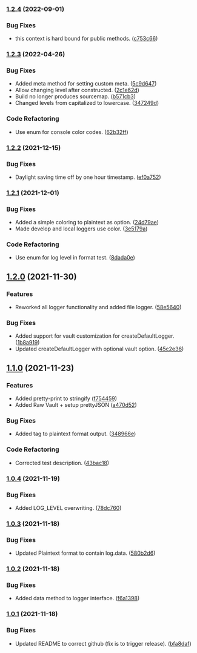 ### [1.2.4](https://github.com/tv2/mediatech-logger/compare/v1.2.3...v1.2.4) (2022-09-01)


### Bug Fixes

* this context is hard bound for public methods. ([c753c66](https://github.com/tv2/mediatech-logger/commit/c753c6644e4357596974734e3c6088e0c4f0f2bb))


### [1.2.3](https://github.com/tv2/mediatech-logger/compare/v1.2.2...v1.2.3) (2022-04-26)


### Bug Fixes

* Added meta method for setting custom meta. ([5c9d647](https://github.com/tv2/mediatech-logger/commit/5c9d6474908c43ff29165d2bee525cd3802cbbf4))
* Allow changing level after constructed. ([2c1e62d](https://github.com/tv2/mediatech-logger/commit/2c1e62d5829bd08f1e7fc6c7e5babe0b0173bf8f))
* Build no longer produces sourcemap. ([b571cb3](https://github.com/tv2/mediatech-logger/commit/b571cb3834d85fd984919e1afa25179845d2856b))
* Changed levels from capitalized to lowercase. ([347249d](https://github.com/tv2/mediatech-logger/commit/347249d4fb575dab6333a9963e3ecd36140c034a))


### Code Refactoring

* Use enum for console color codes. ([62b32ff](https://github.com/tv2/mediatech-logger/commit/62b32ff1ccc467b0eae6b65733b774afecff5f74))


### [1.2.2](https://github.com/tv2/mediatech-logger/compare/v1.2.1...v1.2.2) (2021-12-15)


### Bug Fixes

* Daylight saving time off by one hour timestamp. ([ef0a752](https://github.com/tv2/mediatech-logger/commit/ef0a7523b941673780793303633dde7bb8759cf3))


### [1.2.1](https://github.com/tv2/mediatech-logger/compare/v1.2.0...v1.2.1) (2021-12-01)


### Bug Fixes

* Added a simple coloring to plaintext as option. ([24d79ae](https://github.com/tv2/mediatech-logger/commit/24d79ae8919d6faccbcb28023083c643bbf270a7))
* Made develop and local loggers use color. ([3e5179a](https://github.com/tv2/mediatech-logger/commit/3e5179a1822c5785d01b0f37d0179f1ce7a1cd27))


### Code Refactoring

* Use enum for log level in format test. ([8dada0e](https://github.com/tv2/mediatech-logger/commit/8dada0e566bcf49db12dfadb8c5ea66553f86180))


## [1.2.0](https://github.com/tv2/mediatech-logger/compare/v1.1.0...v1.2.0) (2021-11-30)


### Features

* Reworked all logger functionality and added file logger. ([58e5640](https://github.com/tv2/mediatech-logger/commit/58e5640c60793ec4c71e652ac0e6ae5ccb0e6eca))


### Bug Fixes

* Added support for vault customization for createDefaultLogger. ([1b8a919](https://github.com/tv2/mediatech-logger/commit/1b8a9194c94546409fecb1c48e0138253ae6f65a))
* Updated createDefaultLogger with optional vault option. ([45c2e36](https://github.com/tv2/mediatech-logger/commit/45c2e367314aae85322791f1025f2a45983ba22f))


## [1.1.0](https://github.com/tv2/mediatech-logger/compare/v1.0.4...v1.1.0) (2021-11-23)


### Features

* Added pretty-print to stringify ([f754459](https://github.com/tv2/mediatech-logger/commit/f754459fa8cb3073a7a8c22a9a787672afe133b3))
* Added Raw Vault + setup prettyJSON ([a470d52](https://github.com/tv2/mediatech-logger/commit/a470d5210b490dba6084d81188e8a1c44530682b))


### Bug Fixes

* Added tag to plaintext format output. ([348966e](https://github.com/tv2/mediatech-logger/commit/348966e5203537b71f86965be03ecd1299a70fa2))


### Code Refactoring

* Corrected test description. ([43bac18](https://github.com/tv2/mediatech-logger/commit/43bac181745842838103c6e5755a7b1b0b9d0b52))


### [1.0.4](https://github.com/tv2/mediatech-logger/compare/v1.0.3...v1.0.4) (2021-11-19)


### Bug Fixes

* Added LOG_LEVEL overwriting. ([78dc760](https://github.com/tv2/mediatech-logger/commit/78dc760e6562d5f1d2dab17f1fd1522ecf30e8d0))


### [1.0.3](https://github.com/tv2/mediatech-logger/compare/v1.0.2...v1.0.3) (2021-11-18)


### Bug Fixes

* Updated Plaintext format to contain log.data. ([580b2d6](https://github.com/tv2/mediatech-logger/commit/580b2d6ec9113724c34b85a23499e9a5016ce3f7))


### [1.0.2](https://github.com/tv2/mediatech-logger/compare/v1.0.1...v1.0.2) (2021-11-18)


### Bug Fixes

* Added data method to logger interface. ([f6a1398](https://github.com/tv2/mediatech-logger/commit/f6a139814bb6b6d84d1a6ceb94fc0cbe1dd99a89))


### [1.0.1](https://github.com/tv2/mediatech-logger/compare/v1.0.0...v1.0.1) (2021-11-18)


### Bug Fixes

* Updated README to correct github (fix is to trigger release). ([bfa8daf](https://github.com/tv2/mediatech-logger/commit/bfa8daf9624438a01fe7d2d31fcd0415f130a61f))


